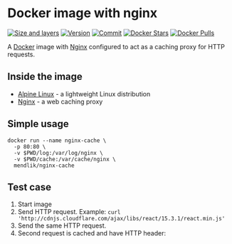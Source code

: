 # Docker image with nginx

[![Size and layers](https://images.microbadger.com/badges/image/mendlik/nginx.svg)](https://microbadger.com/images/mendlik/nginx)
[![Version](https://images.microbadger.com/badges/version/mendlik/nginx.svg)](https://microbadger.com/images/mendlik/nginx)
[![Commit](https://images.microbadger.com/badges/commit/mendlik/nginx.svg)](https://microbadger.com/images/mendlik/nginx)
[![Docker Stars](https://img.shields.io/docker/stars/mendlik/nginx.svg?style=flat)](https://hub.docker.com/r/mendlik/nginx/)
[![Docker Pulls](https://img.shields.io/docker/pulls/mendlik/nginx.svg?style=flat)](https://hub.docker.com/r/mendlik/nginx/)

A [Docker](docker) image with [Nginx](nginx) configured to act as a caching proxy for HTTP requests.

## Inside the image

- [Alpine Linux][alpinelinux] - a lightweight Linux distribution
- [Nginx][nginx] - a web caching proxy

## Simple usage

```
docker run --name nginx-cache \
  -p 80:80 \
  -v $PWD/log:/var/log/nginx \
  -v $PWD/cache:/var/cache/nginx \
  mendlik/nginx-cache
```

## Test case

1. Start image
2. Send HTTP request. Example: `curl 'http://cdnjs.cloudflare.com/ajax/libs/react/15.3.1/react.min.js'`
3. Send the same HTTP request.
4. Second request is cached and have HTTP header:

[alpinelinux]: https://www.alpinelinux.org/
[apache]: https://httpd.apache.org/
[docker]: https://www.docker.com/
[nginx]: https://www.nginx.com/
